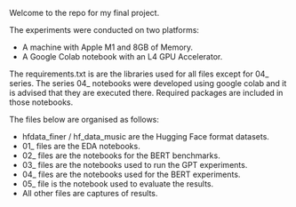 Welcome to the repo for my final project.

The experiments were conducted on two platforms:
- A machine with Apple M1 and 8GB of Memory.
- A Google Colab notebook with an L4 GPU Accelerator.

The requirements.txt is are the libraries used for all files except for 04_ series. The series 04_ notebooks were developed using google colab and it is advised that they are executed there. Required packages are included in those notebooks.

The files below are organised as follows:
- hfdata_finer / hf_data_music are the Hugging Face format datasets.
- 01_ files are the EDA notebooks.
- 02_ files are the notebooks for the BERT benchmarks.
- 03_ files are the notebooks used to run the GPT experiments.
- 04_ files are the notebooks used for the BERT experiments.
- 05_ file is the notebook used to evaluate the results.
- All other files are captures of results.
